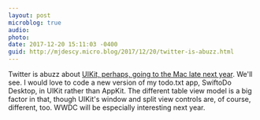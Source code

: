 ```yaml
---
layout: post
microblog: true
audio: 
photo: 
date: 2017-12-20 15:11:03 -0400
guid: http://mjdescy.micro.blog/2017/12/20/twitter-is-abuzz.html
---
```

Twitter is abuzz about [UIKit, perhaps, going to the Mac late next year](https://www.bloomberg.com/news/articles/2017-12-20/apple-is-said-to-have-plan-to-combine-iphone-ipad-and-mac-apps). We'll see. I would love to code a new version of my todo.txt app, SwiftoDo Desktop, in UIKit rather than AppKit. The different table view model is a big factor in that, though UIKit's window and split view controls are, of course, different, too. WWDC will be especially interesting next year.
